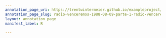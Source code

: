 ```yaml
---
annotation_page_uri: https://trentwintermeier.github.io/exampleproject/annotations/radio-venceremos-1988-08-09-parte-1-radio-venceremos-1988-08-09-parte-1-canvas-1-6-879764.json
annotation_page_slug: radio-venceremos-1988-08-09-parte-1-radio-venceremos-1988-08-09-parte-1-canvas-1-6-879764
layout: annotation_page
manifest_label: R

---
```

